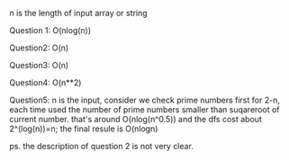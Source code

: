 n is the length of input array or string

Question 1:
 O(nlog(n))
 
Question2:
 O(n)
 
Question3:
 O(n)
 
Question4:
 O(n**2) 
 
Question5:
 n is the input, consider we check prime numbers first for 2-n, each time used the number of prime numbers smaller than suqareroot of current number.
 that's around O(nlog(n^0.5)) and the dfs cost about 2^(log(n))=n;
 the final resule is O(nlogn)
 

ps. the description of question 2 is not very clear.
